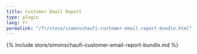 ```yaml
---
title: Customer Email Report
type: plugin
lang: fr
permalink: "/fr/store/simonschaufi-customer-email-report-bundle.html"
---
```


{% include store/simonschaufi-customer-email-report-bundle.md %}

